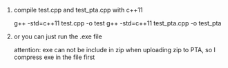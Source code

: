 1. compile test.cpp and test_pta.cpp with c++11

    g++ -std=c++11 test.cpp -o test
    g++ -std=c++11 test_pta.cpp -o test_pta

2. or you can just run the .exe file

    attention: exe can not be include in zip when uploading zip to PTA, so I compress exe in the file first